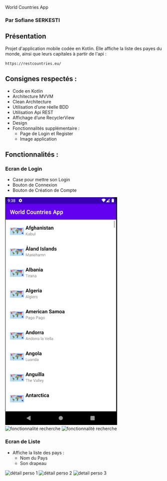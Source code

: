 World Countries App

### Par Sofiane SERKESTI


## Présentation

Projet d'application mobile codée en Kotlin.
Elle affiche la liste des payes du monde, ainsi que leurs capitales à partir de l'api :
````
https://restcountries.eu/
````

## Consignes respectés :

- Code en Kotlin 
- Architecture MVVM
- Clean Architecture
- Utilisation d’une réelle BDD
- Utilisation Api REST
- Affichage d’une RecyclerView
- Design
- Fonctionnalités supplémentaire :
	- Page de Login et Register
	- Image application


## Fonctionnalités :

### Ecran de Login
- Case pour mettre son Login
- Bouton de Connexion
- Bouton de Création de Compte

<img src="img_readme/liste.png">   <img src="img_readme/Recherche_rick.png" alt="fonctionnalité recherche"> <img src="img_readme/Recherche_morty.png" alt="fonctionnalité recherche">

### Ecran de Liste 
- Affiche la liste des pays :
	- Nom du Pays
	- Son drapeau

<img src="img_readme/Rick.png" alt="détail perso 1">   <img src="img_readme/Rick2.png" alt="détail perso 2">  <img src="img_readme/Rick3.png" alt ="detail perso 3">
